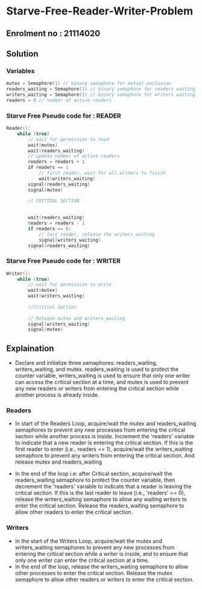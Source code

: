 # Starve-Free-Reader-Writer-Problem
## Enrolment no : 21114020

## Solution

### Variables

```cpp
mutex = Semaphore(1) // binary semaphore for mutual exclusion
readers_waiting = Semaphore(1) // binary semaphore for readers waiting
writers_waiting = Semaphore(1) // binary semaphore for writers waiting
readers = 0 // number of active readers
```


### Starve Free Pseudo code for : READER

```cpp
Reader():
    while (true)
        // wait for permission to read
        wait(mutex)
        wait(readers_waiting)
        // update number of active readers
        readers = readers + 1
        if readers == 1
            // first reader, wait for all writers to finish
            wait(writers_waiting)
        signal(readers_waiting)
        signal(mutex)
        
        // CRITICAL SECTION
        

        wait(readers_waiting)
        readers = readers - 1
        if readers == 0:
            // last reader, release the writers_waiting
            signal(writers_waiting)
        signal(readers_waiting)
```

### Starve Free Pseudo code for : WRITER

```cpp
Writer():
    while (true)
        // wait for permission to write
        wait(mutex)
        wait(writers_waiting)
        
        //Critical Section
        
        // Release mutex and writers_waiting
        signal(writers_waiting)
        signal(mutex)
```

## Explaination

- Declare and initialize three semaphores: readers_waiting, writers_waiting, and mutex. readers_waiting is used to protect the counter variable, writers_waiting is used to ensure that only one writer can access the critical section at a time, and mutex is used to prevent any new readers or writers from entering the critical section while another process is already inside.
### Readers
- In start of the Readers Loop, acquire/wait the mutex and readers_waiting semaphores to prevent any new processes from entering the critical section while another process is inside. Increment the 'readers' variable to indicate that a new reader is entering the critical section. If this is the first reader to enter (i.e., readers == 1), acquire/wait the writers_waiting semaphore to prevent any writers from entering the critical section. And release mutex and readers_waiting

- In the end of the loop i.e: after Critical section, acquire/wait the readers_waiting semaphore to protect the counter variable, then decrement the 'readers' variable to indicate that a reader is leaving the critical section. If this is the last reader to leave (i.e., 'readers' == 0), release the writers_waiting semaphore to allow any waiting writers to enter the critical section. Release the readers_waiting semaphore to allow other readers to enter the critical section.

### Writers
- In the start of the Writers Loop, acquire/wait the mutex and writers_waiting semaphores to prevent any new processes from entering the critical section while a writer is inside, and to ensure that only one writer can enter the critical section at a time.
- In the end of the loop, release the writers_waiting semaphore to allow other processes to enter the critical section. Release the mutex semaphore to allow other readers or writers to enter the critical section.



